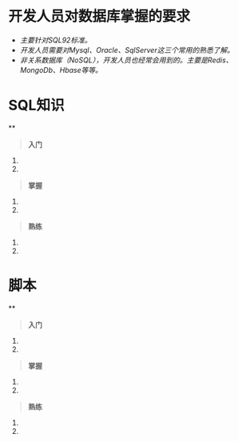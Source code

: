 # 开发人员对数据库掌握的要求

- *主要针对SQL92标准。*
- *开发人员需要对Mysql、Oracle、SqlServer这三个常用的熟悉了解。*
- *非关系数据库（NoSQL），开发人员也经常会用到的。主要是Redis、MongoDb、Hbase等等。*


# SQL知识
**

> **入门**

1. 
2. 


> **掌握**

1. 
2. 


> **熟练**

1. 
2. 


# 脚本
**

> **入门**
1. 
2. 

> **掌握**
1. 
2. 

> **熟练**
1. 
2. 


